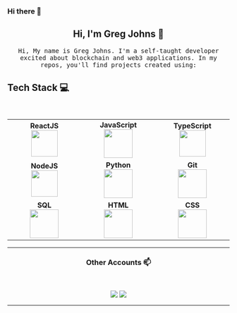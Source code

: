 ### Hi there 👋

<!--
**gjohnsx/gjohnsx** is a ✨ _special_ ✨ repository because its `README.md` (this file) appears on your GitHub profile.

Here are some ideas to get you started:

- 🔭 I’m currently working on ...
- 🌱 I’m currently learning ...
- 👯 I’m looking to collaborate on ...
- 🤔 I’m looking for help with ...
- 💬 Ask me about ...
- 📫 How to reach me: ...
- 😄 Pronouns: ...
- ⚡ Fun fact: ...
-->


<h2 align="center"> Hi, I'm Greg Johns 👋 <br/> </h2> 

<p align="center"> <samp>Hi, My name is Greg Johns. I'm a self-taught developer excited about blockchain and web3 applications. In my repos, you'll find projects created using:
  
  
## Tech Stack :computer:

<br>
<table>
<tbody>
 <tr>
  <td align="center" width="20%">
    <span><b><center>ReactJS</center></b></span> 
    <img height=60px src="https://img.icons8.com/ultraviolet/2x/react.png"> 
  </td>

  <td align="center" width="20%">
    <span><b><center>JavaScript</center></b></span> 
    <img height=65px src="https://img.icons8.com/color/2x/javascript.png"> 
  </td>

  <td align="center" width="20%">
    <span><b><center>TypeScript</center></b></span> 
    <img height=60px src="https://img.icons8.com/color/344/typescript.png"> 
  </td>
</tr>

<tr>
  <td align="center" width="20%">
    <span><b><center>NodeJS</center></b></span> 
    <img height=60px src="https://img.icons8.com/color/2x/nodejs.png"> 
  </td>
  <td align="center" width="20%">
    <span><b><center>Python</center></b></span> 
    <img height=65px src="https://img.icons8.com/color/2x/python.png"> 
  </td>

  <td align="center" width="20%">
    <span><b><center>Git</center></b></span> 
    <img height=65px src="https://img.icons8.com/ios-glyphs/2x/github-2.png"> 
  </td>
</tr>

<tr>
  <td align="center" width="20%">
  <span><b><center>SQL</center></b></span> 
  <img height=65px src="https://img.icons8.com/ios/50/undefined/sql.png"/> 
  </td>

  <td align="center" width="20%">
  <span><b><center>HTML</center></b></span> 
  <img height=65px src="https://img.icons8.com/color/2x/html-5.png"> 
  </td>

  <td align="center" width="20%">
  <span><b><center>CSS</center></b></span> 
  <img height=65px src="https://img.icons8.com/ios/50/undefined/css.png"/>
  </td>
</tr>

</tbody>
</table>

____



<h3 align="center"> Other Accounts 📫 </h3>
<br />
<p align="center">
<a href="https://www.linkedin.com/in/greg-johns/"><img src="https://img.shields.io/badge/linkedin-%230077B5.svg?&style=for-the-badge&logo=linkedin&logoColor=white"/></a>
<a href="https://twitter.com/gjohnsx"><img src="https://img.shields.io/badge/Twitter-1DA1F2?style=for-the-badge&logo=twitter&logoColor=white"/></a>

</p>

____
